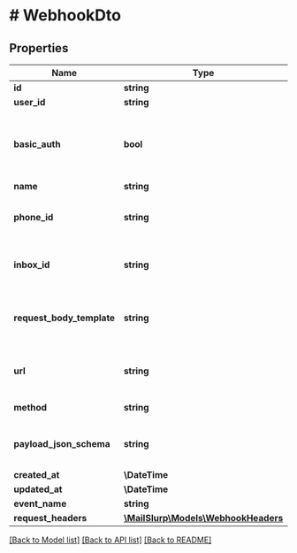 # # WebhookDto

## Properties

Name | Type | Description | Notes
------------ | ------------- | ------------- | -------------
**id** | **string** | ID of the Webhook |
**user_id** | **string** | User ID of the Webhook |
**basic_auth** | **bool** | Does webhook expect basic authentication? If true it means you created this webhook with a username and password. MailSlurp will use these in the URL to authenticate itself. |
**name** | **string** | Name of the webhook | [optional]
**phone_id** | **string** | The phoneNumberId that the Webhook will be triggered by. If null then webhook triggered at account level or inbox level if inboxId set | [optional]
**inbox_id** | **string** | The inbox that the Webhook will be triggered by. If null then webhook triggered at account level or phone level if phoneId set | [optional]
**request_body_template** | **string** | Request body template for HTTP request that will be sent for the webhook. Use Moustache style template variables to insert values from the original event payload. | [optional]
**url** | **string** | URL of your server that the webhook will be sent to. The schema of the JSON that is sent is described by the payloadJsonSchema. |
**method** | **string** | HTTP method that your server endpoint must listen for |
**payload_json_schema** | **string** | Deprecated. Fetch JSON Schema for webhook using the getJsonSchemaForWebhookPayload method |
**created_at** | **\DateTime** | When the webhook was created |
**updated_at** | **\DateTime** |  |
**event_name** | **string** | Webhook trigger event name | [optional]
**request_headers** | [**\MailSlurp\Models\WebhookHeaders**](WebhookHeaders) |  | [optional]

[[Back to Model list]](../../README#models) [[Back to API list]](../../README#endpoints) [[Back to README]](../../README)
